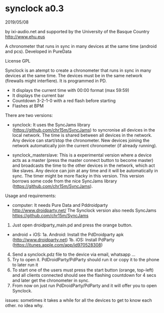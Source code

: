 # synclock a0.3

2019/05/08

by ixi-audio.net and supported by the University of the Basque Country http://www.ehu.eus


A chronometer that runs in sync in many devices at the same time (android and pcs). Developed in PureData

License GPL

Synclock is an atempt to create a chronometer that runs in sync in many devices at the same time. The devices must be in the same network (firewalls might interfiere). It is programmed in PD.

- It displays the current time with 00:00 format (max 59:59)
- It displays the current bar 
- Countdown 3-2-1-0 with a red flash before starting
- Flashes at BPM

There are two versions:

- synclock: It uses the SyncJams library (https://github.com/chr15m/SyncJams) to syncronise all devices in the local network. The time is shared between all devices in the network. Any device can start/stop the chronometer. New devices joining the network automatically join the current chronometer (if already running).

- synclock_masterslave: This is a experimental version where a device acts as a master (press the master connect button to become master) and broadcasts the time to the other devices in the network, which act like slaves. Any device can join at any time and it will be automatically in sync. The timer might be more flacky in this version. This version borrows some code from the nice SyncJams library (https://github.com/chr15m/SyncJams).



Usage and requirements: 

- computer: 
It needs Pure Data and Pddroidparty http://www.droidparty.net/ 
The Synclock version also needs SyncJams https://github.com/chr15m/SyncJams
1. Just open droidparty_main.pd and press the orange button.

- android + iOS: 
1a. Android: Install the PdDroidparty apk (http://www.droidparty.net) 
1b. iOS: Install PdParty (https://itunes.apple.com/app/id970528308)
4. Send a synclock.pdz file to the device via email, whatsapp ... 
5. Try to open it. PdDroidParty/PdParty should run it or copy it to the phone to later run it
6. To start one of the users must press the start button (orange, top-left) and all clients connected should see the flashing countdown for 4 secs and later get the chronometer in sync.
6. From now on just run PdDroidParty/PdParty and it will offer you to open Synclock.



issues:
sometimes it takes a while for all the devices to get to know each other. no idea why.

